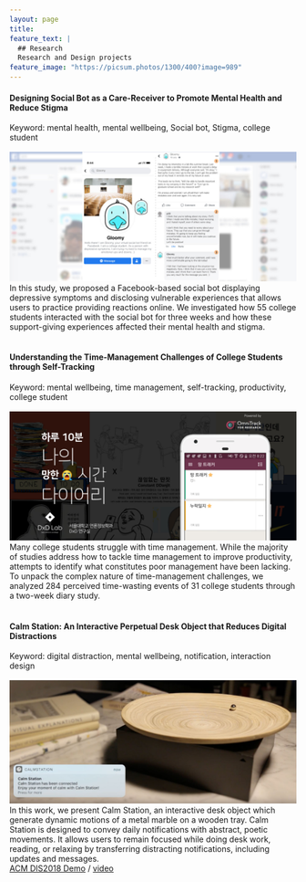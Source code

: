 ```yaml
---
layout: page
title: 
feature_text: |
  ## Research
  Research and Design projects
feature_image: "https://picsum.photos/1300/400?image=989"
---
```

#### Designing Social Bot as a Care-Receiver to Promote Mental Health and Reduce Stigma
Keyword: mental health, mental wellbeing, Social bot, Stigma, college student <br><br>
![My helpful screenshot](/assets/gloomy.jpg)
In this study, we proposed a Facebook-based social bot displaying depressive symptoms and disclosing vulnerable experiences that allows users to practice providing reactions online. We investigated how 55 college students interacted with the social bot for three weeks and how these support-giving experiences affected their mental health and stigma.
<br><br>
#### Understanding the Time-Management Challenges of College Students through Self-Tracking
Keyword: mental wellbeing, time management, self-tracking, productivity, college student <br><br>
![My helpful screenshot](/assets/failtracker.jpg)
Many college students struggle with time management. While the majority of studies address how to tackle time management to improve productivity, attempts to identify what constitutes poor management have been lacking. To unpack the complex nature of time-management challenges, we analyzed 284 perceived time-wasting events of 31 college students through a two-week diary study.
<br><br>
#### Calm Station: An Interactive Perpetual Desk Object that Reduces Digital Distractions
Keyword: digital distraction, mental wellbeing, notification, interaction design <br><br>
![My helpful screenshot](/assets/calm.jpg)
In this work, we present Calm Station, an interactive desk object which generate dynamic motions of a metal marble on a wooden tray. Calm Station is designed to convey daily notifications with abstract, poetic movements. It allows users to remain focused while doing desk work, reading, or relaxing by transferring distracting notifications, including updates and messages.
<br>
<a href="https://doi.org/10.1145/3064857.3079183" target="_blank">ACM DIS2018 Demo</a> / <a href="https://youtu.be/gCBQhNUlmzo" target="_blank">video</a>

